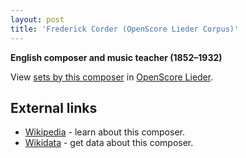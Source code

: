 ```yaml
---
layout: post
title: 'Frederick Corder (OpenScore Lieder Corpus)'
---
```


__English composer and music teacher (1852–1932)__

View [sets by this composer] in [OpenScore Lieder].

[sets by this composer]: https://musescore.com/openscore-lieder-corpus/sets?order=title&text=Corder,+Frederick
[OpenScore Lieder]: https://musescore.com/openscore-lieder-corpus

## External links

- [Wikipedia] - learn about this composer.
- [Wikidata] - get data about this composer.

[Wikipedia]: https://en.wikipedia.org/wiki/Frederick_Corder
[Wikidata]: https://www.wikidata.org/wiki/Q706644
